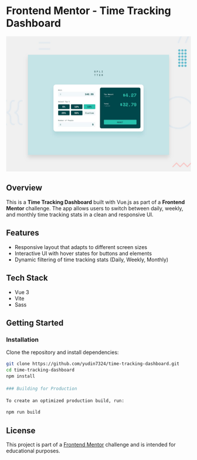 # Frontend Mentor - Time Tracking Dashboard

![Design preview for the Time Tracking Dashboard coding challenge](./design/desktop-preview.jpg)

## Overview
This is a **Time Tracking Dashboard** built with Vue.js as part of a **Frontend Mentor** challenge. The app allows users to switch between daily, weekly, and monthly time tracking stats in a clean and responsive UI.

## Features
- Responsive layout that adapts to different screen sizes
- Interactive UI with hover states for buttons and elements
- Dynamic filtering of time tracking stats (Daily, Weekly, Monthly)

## Tech Stack
- Vue 3
- Vite
- Sass

## Getting Started

### Installation
Clone the repository and install dependencies:

```sh
git clone https://github.com/yudin7324/time-tracking-dashboard.git
cd time-tracking-dashboard
npm install

### Building for Production

To create an optimized production build, run:
```
```sh
npm run build
```

## License
This project is part of a [Frontend Mentor](https://www.frontendmentor.io) challenge and is intended for educational purposes.


